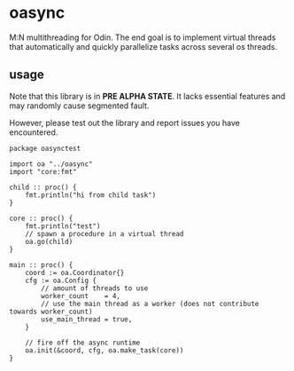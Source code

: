 # oasync

M:N multithreading for Odin. The end goal is to implement virtual threads that 
automatically and quickly parallelize tasks across several os threads.

## usage
Note that this library is in **PRE ALPHA STATE**. It lacks essential features 
and may randomly cause segmented fault.

However, please test out the library and report issues you have encountered.

```odin 
package oasynctest

import oa "../oasync"
import "core:fmt"

child :: proc() {
    fmt.println("hi from child task")
}

core :: proc() {
    fmt.println("test")
    // spawn a procedure in a virtual thread
    oa.go(child)
}

main :: proc() {
    coord := oa.Coordinator{}
    cfg := oa.Config {
        // amount of threads to use
        worker_count    = 4,
        // use the main thread as a worker (does not contribute towards worker_count)
        use_main_thread = true,
    }

    // fire off the async runtime
    oa.init(&coord, cfg, oa.make_task(core))
}
```
